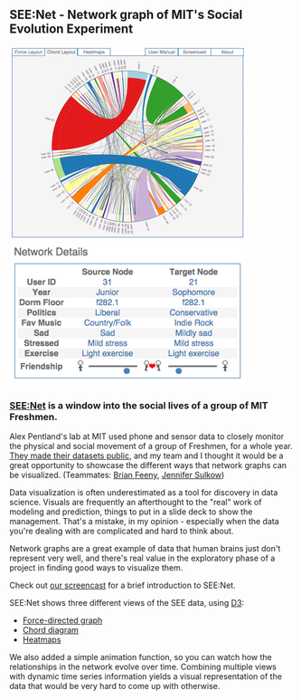 ## SEE:Net - Network graph of MIT's Social Evolution Experiment

![SEE:net screenshot1](images/seenet-chord.png)  ![SEE:net screenshot2](images/seenet.png)  

### [SEE:Net](http://andrewgarrettreece.com/seenet) is a window into the social lives of a group of MIT Freshmen.  

Alex Pentland's lab at MIT used phone and sensor data to closely monitor the physical and social movement of a group of Freshmen, for a whole year.  [They made their datasets public](http://realitycommons.media.mit.edu/socialevolution.html), and my team and I thought it would be a great opportunity to showcase the different ways that network graphs can be visualized.  (Teammates: [Brian Feeny](http://scholar.harvard.edu/feeny/home), [Jennifer Sulkow](https://www.linkedin.com/in/jennifer-sulkow-bb14a718))

Data visualization is often underestimated as a tool for discovery in data science.  Visuals are frequently an afterthought to the "real" work of modeling and prediction, things to put in a slide deck to show the management.  That's a mistake, in my opinion - especially when the data you're dealing with are complicated and hard to think about.  

Network graphs are a great example of data that human brains just don't represent very well, and there's real value in the exploratory phase of a project in finding good ways to visualize them.  

Check out [our screencast](https://www.youtube.com/watch?v=5vMvluLGuK8) for a brief introduction to SEE:Net.

SEE:Net shows three different views of the SEE data, using [D3](https://d3js.org/): 
- [Force-directed graph](http://bl.ocks.org/mbostock/1093130)
- [Chord diagram](http://bl.ocks.org/mbostock/1046712)
- [Heatmaps](http://bl.ocks.org/mbostock/3202354)  

We also added a simple animation function, so you can watch how the relationships in the network evolve over time.  Combining multiple views with dynamic time series information yields a visual representation of the data that would be very hard to come up with otherwise.  

